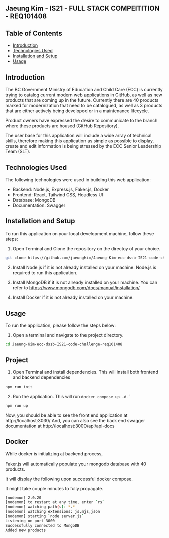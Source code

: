 ## Jaeung Kim - IS21 - FULL STACK COMPEITITION - REQ101408

## Table of Contents

- [Introduction](#introduction)
- [Technologies Used](#technologies-used)
- [Installation and Setup](#installation-and-setup)
- [Usage](#usage)

## Introduction

The BC Government Ministry of Education and Child Care (ECC) is currently trying to
catalog current modern web applications in GitHub, as well as new products that are
coming up in the future. Currently there are 40 products marked for modernization that
need to be catalogued, as well as 3 products that are either actively being developed or in a
maintenance lifecycle.

Product owners have expressed the desire to communicate to the branch where these
products are housed (GitHub Repository).

The user base for this application will include a wide array of technical skills, therefore
making this application as simple as possible to display, create and edit information is
being stressed by the ECC Senior Leadership Team (SLT).

## Technologies Used

The following technologies were used in building this web application:

- Backend: Node.js, Express.js, Faker.js, Docker
- Frontend: React, Tailwind CSS, Headless UI
- Database: MongoDB
- Documentation: Swagger

## Installation and Setup

To run this application on your local development machine, follow these steps:

1. Open Terminal and Clone the repository on the directoy of your choice.

```bash
git clone https://github.com/jaeungkim/Jaeung-Kim-ecc-dssb-IS21-code-challenge-req101408.git
```

2. Install Node.js if it is not already installed on your machine. Node.js is required to run this application.

3. Install MongoDB if it is not already installed on your machine. You can refer to https://www.mongodb.com/docs/manual/installation/

4. Install Docker if it is not already installed on your machine. 

## Usage

To run the application, please follow the steps below:

1. Open a terminal and navigate to the project directory.

```bash
cd Jaeung-Kim-ecc-dssb-IS21-code-challenge-req101408
```

## Project

1. Open Terminal and install dependencies. This will install both frontend and backend dependencies

```bash
npm run init
```

2. Run the application. This will run `docker compose up -d`.
`
```bash
npm run up
```

Now, you should be able to see the front end application at http://localhost:3030/
And, you can also see the back end swagger documentation at http://localhost:3000/api/api-docs

## Docker

While docker is initializing at backend process,

Faker.js will automatically populate your mongodb database with 40 products.

It will display the following upon successful docker compose.

It might take couple minutes to fully propagate.

```bash
[nodemon] 2.0.20
[nodemon] to restart at any time, enter `rs`
[nodemon] watching path(s): *.*
[nodemon] watching extensions: js,mjs,json
[nodemon] starting `node server.js`
Listening on port 3000
Successfully connected to MongoDB
Added new products
```

